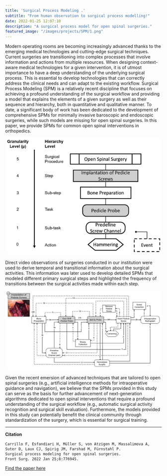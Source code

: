 ```yaml
---
title: 'Surgical Process Modeling .'
subtitle: "From human observation to surgical process modelling!"
date: 2022-01-25 12:07:10
description: "A surgical process model for open spinal surgeries."
featured_image: "/images/projects/SPM/1.png"
---
```


Modern operating rooms are becoming increasingly advanced thanks to the emerging medical technologies and cutting-edge surgical techniques. Current surgeries are transitioning into complex processes that involve information and actions from multiple resources. When designing context-aware medical technologies for a given intervention, it is of utmost importance to have a deep understanding of the underlying surgical process. This is essential to develop technologies that can correctly address the clinical needs and can adapt to the existing workflow. Surgical Process Modeling (SPM) is a relatively recent discipline that focuses on achieving a profound understanding of the surgical workflow and providing a model that explains the elements of a given surgery as well as their sequence and hierarchy, both in quantitative and qualitative manner. To date, a significant body of work has been dedicated to the development of comprehensive SPMs for minimally invasive baroscopic and endoscopic surgeries, while such models are missing for open spinal surgeries. In this paper, we provide SPMs for common open spinal interventions in orthopedics.

<img src="/images/projects/SPM/1.png">

Direct video observations of surgeries conducted in our institution were used to derive temporal and transitional information about the surgical activities. This information was later used to develop detailed SPMs that modeled different primary surgical steps and highlighted the frequency of transitions between the surgical activities made within each step. 

<img src="/images/projects/SPM/2.png">

Given the recent emersion of advanced techniques that are tailored to open spinal surgeries (e.g., artificial intelligence methods for intraoperative guidance and navigation), we believe that the SPMs provided in this study can serve as the basis for further advancement of next-generation algorithms dedicated to open spinal interventions that require a profound understanding of the surgical workflow (e.g., automatic surgical activity recognition and surgical skill evaluation). Furthermore, the models provided in this study can potentially benefit the clinical community through standardization of the surgery, which is essential for surgical training.

---

**Citation**

```
Carrillo F, Esfandiari H, Müller S, von Atzigen M, Massalimova A, Suter D, Laux CJ, Spirig JM, Farshad M, Fürnstahl P. 
Surgical process modeling for open spinal surgeries. 
Front Surg. 2022 Jan 25;8:776945.   
``` 
<a href="https://www.frontiersin.org/articles/10.3389/fsurg.2021.776945/full" class="button button--small">Find the paper here</a>